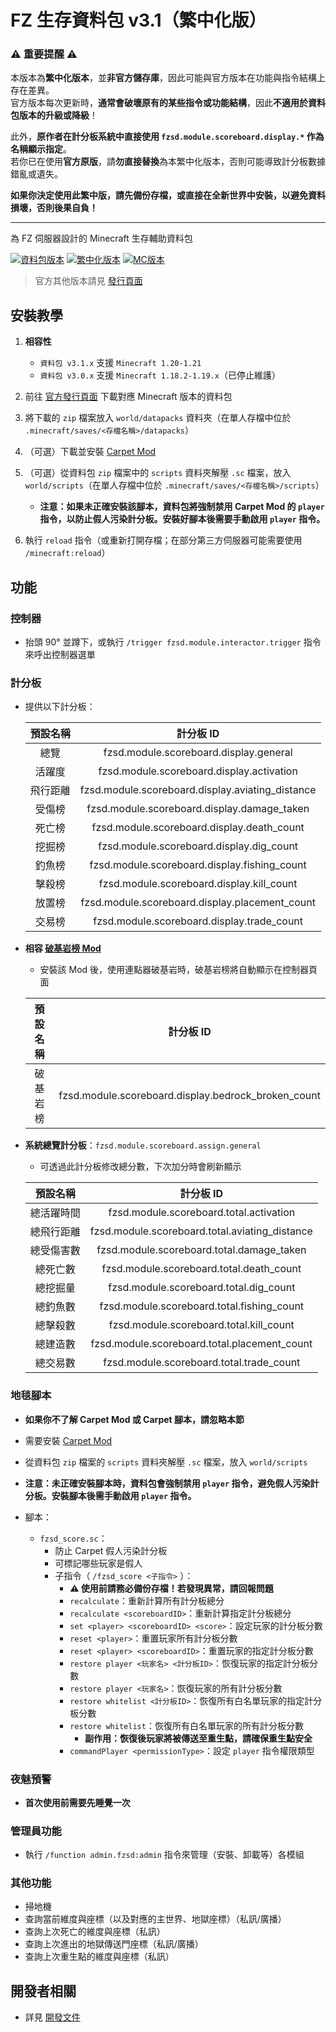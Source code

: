 # FZ 生存資料包 v3.1（繁中化版）

### ⚠ **重要提醒** ⚠

本版本為**繁中化版本**，並**非官方儲存庫**，因此可能與官方版本在功能與指令結構上存在差異。  
官方版本每次更新時，**通常會破壞原有的某些指令或功能結構**，因此**不適用於資料包版本的升級或降級**！

此外，**原作者在計分板系統中直接使用 `fzsd.module.scoreboard.display.*` 作為名稱顯示指定**。  
若你已在使用**官方原版**，請**勿直接替換**為本繁中化版本，否則可能導致計分板數據錯亂或遺失。

**如果你決定使用此繁中版，請先備份存檔，或直接在全新世界中安裝，以避免資料損壞，否則後果自負！**

---

為 FZ 伺服器設計的 Minecraft 生存輔助資料包  

[![資料包版本](https://img.shields.io/badge/正式板-3.1.14-blue.svg)](https://gitee.com/harvey-husky/FZ-sDatapack/releases) [![繁中化版本](https://img.shields.io/badge/繁中化版本-3.1.14-yellow.svg)](https://gitee.com/harvey-husky/FZ-sDatapack/releases) [![MC版本](https://img.shields.io/badge/Minecraft-1.20+-blue.svg)](https://minecraft.net/)  

> 官方其他版本請見 [發行頁面](https://gitee.com/harvey-husky/FZ-sDatapack/releases)  

## 安裝教學  

1. **相容性**  
   - `資料包 v3.1.x` 支援 `Minecraft 1.20-1.21`  
   - `資料包 v3.0.x` 支援 `Minecraft 1.18.2-1.19.x`（已停止維護）  

2. 前往 [官方發行頁面](https://gitee.com/harvey-husky/FZ-sDatapack/releases) 下載對應 Minecraft 版本的資料包  

3. 將下載的 `zip` 檔案放入 `world/datapacks` 資料夾（在單人存檔中位於 `.minecraft/saves/<存檔名稱>/datapacks`）  

4. （可選）下載並安裝 [Carpet Mod](https://github.com/gnembon/fabric-carpet/releases)  

5. （可選）從資料包 `zip` 檔案中的 `scripts` 資料夾解壓 `.sc` 檔案，放入 `world/scripts`（在單人存檔中位於 `.minecraft/saves/<存檔名稱>/scripts`）  
   - **注意：如果未正確安裝該腳本，資料包將強制禁用 Carpet Mod 的 `player` 指令，以防止假人污染計分板。安裝好腳本後需要手動啟用 `player` 指令。**  

6. 執行 `reload` 指令（或重新打開存檔；在部分第三方伺服器可能需要使用 `/minecraft:reload`）  

## 功能  

### **控制器**  

- 抬頭 90° 並蹲下，或執行 `/trigger fzsd.module.interactor.trigger` 指令來呼出控制器選單  

### **計分板**  

- 提供以下計分板：  

  | 預設名稱 |                     計分板 ID                     |
  | :------: | :----------------------------------------------: |
  |   總覽   |      fzsd.module.scoreboard.display.general      |
  |  活躍度  |    fzsd.module.scoreboard.display.activation     |
  | 飛行距離 | fzsd.module.scoreboard.display.aviating_distance |
  |  受傷榜  |   fzsd.module.scoreboard.display.damage_taken    |
  |  死亡榜  |    fzsd.module.scoreboard.display.death_count    |
  |  挖掘榜  |     fzsd.module.scoreboard.display.dig_count     |
  |  釣魚榜  |   fzsd.module.scoreboard.display.fishing_count   |
  |  擊殺榜  |    fzsd.module.scoreboard.display.kill_count     |
  |  放置榜  |  fzsd.module.scoreboard.display.placement_count  |
  |  交易榜  |    fzsd.module.scoreboard.display.trade_count    |  

- **相容 [破基岩榜 Mod](https://gitee.com/harvey-husky/yh-bbl)**  
  - 安裝該 Mod 後，使用連點器破基岩時，破基岩榜將自動顯示在控制器頁面  

  | 預設名稱 |                     計分板 ID                     |
  | :------: | :----------------------------------------------: |
  | 破基岩榜 | fzsd.module.scoreboard.display.bedrock_broken_count |

- **系統總覽計分板**：`fzsd.module.scoreboard.assign.general`  
  - 可透過此計分板修改總分數，下次加分時會刷新顯示  

  |   預設名稱   |                    計分板 ID                    |
  |  :------:  | :----------------------------------------------: |
  |  總活躍時間  |    fzsd.module.scoreboard.total.activation     |
  |  總飛行距離  | fzsd.module.scoreboard.total.aviating_distance |
  |  總受傷害數  |   fzsd.module.scoreboard.total.damage_taken    |
  |   總死亡數   |    fzsd.module.scoreboard.total.death_count    |
  |   總挖掘量   |     fzsd.module.scoreboard.total.dig_count     |
  |   總釣魚數   |   fzsd.module.scoreboard.total.fishing_count   |
  |   總擊殺數   |    fzsd.module.scoreboard.total.kill_count     |
  |   總建造數   |  fzsd.module.scoreboard.total.placement_count  |
  |   總交易數   |    fzsd.module.scoreboard.total.trade_count    |  

### **地毯腳本**  

- **如果你不了解 Carpet Mod 或 Carpet 腳本，請忽略本節**  
- 需要安裝 [Carpet Mod](https://github.com/gnembon/fabric-carpet/releases)  
- 從資料包 `zip` 檔案的 `scripts` 資料夾解壓 `.sc` 檔案，放入 `world/scripts`  
- **注意：未正確安裝腳本時，資料包會強制禁用 `player` 指令，避免假人污染計分板。安裝腳本後需手動啟用 `player` 指令。**  

- 腳本：
  - `fzsd_score.sc`：
    - 防止 Carpet 假人污染計分板  
    - 可標記哪些玩家是假人  
    - 子指令（ `/fzsd_score <子指令>` ）：
      - **⚠ 使用前請務必備份存檔！若發現異常，請回報問題**  
      - `recalculate`：重新計算所有計分板總分  
      - `recalculate <scoreboardID>`：重新計算指定計分板總分  
      - `set <player> <scoreboardID> <score>`：設定玩家的計分板分數  
      - `reset <player>`：重置玩家所有計分板分數  
      - `reset <player> <scoreboardID>`：重置玩家的指定計分板分數  
      - `restore player <玩家名> <計分板ID>`：恢復玩家的指定計分板分數  
      - `restore player <玩家名>`：恢復玩家的所有計分板分數  
      - `restore whitelist <計分板ID>`：恢復所有白名單玩家的指定計分板分數  
      - `restore whitelist`：恢復所有白名單玩家的所有計分板分數  
        - **副作用：恢復後玩家將被傳送至重生點，請確保重生點安全**  
      - `commandPlayer <permissionType>`：設定 `player` 指令權限類型  

### **夜魅預警**  

- **首次使用前需要先睡覺一次**  

### **管理員功能**  

- 執行 `/function admin.fzsd:admin` 指令來管理（安裝、卸載等）各模組  

### **其他功能**  

- 掃地機  
- 查詢當前維度與座標（以及對應的主世界、地獄座標）（私訊/廣播）  
- 查詢上次死亡的維度與座標（私訊）  
- 查詢上次進出的地獄傳送門座標（私訊/廣播）  
- 查詢上次重生點的維度與座標（私訊）  

## **開發者相關**  

- 詳見 [開發文件](/DEVDOC.md)
